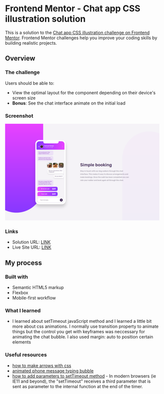 # Frontend Mentor - Chat app CSS illustration solution

This is a solution to the [Chat app CSS illustration challenge on Frontend Mentor](https://www.frontendmentor.io/challenges/chat-app-css-illustration-O5auMkFqY). Frontend Mentor challenges help you improve your coding skills by building realistic projects.

## Overview

### The challenge

Users should be able to:

-   View the optimal layout for the component depending on their device's screen size
-   **Bonus**: See the chat interface animate on the initial load

### Screenshot

![](./screenshot.png)

### Links

-   Solution URL: [LINK](https://github.com/ConradMcGrifter/app-illustration)
-   Live Site URL: [LINK](https://conradmcgrifter.github.io/app-illustration/)

## My process

### Built with

-   Semantic HTML5 markup
-   Flexbox
-   Mobile-first workflow

### What I learned

-   I learned about setTimeout javaScript method and I learned a little bit more about css animations. I normally use transition property to animate things but the control you get with keyframes was neccessary for animating the chat bubble. I also used margin: auto to position certain elements

### Useful resources

-   [how to make arrows with css](https://www.w3schools.com/howto/howto_css_arrows.asp)
-   [animated phone message typing bubble](https://codepen.io/s8770125/pen/yDmrb?editors=1100)
-   [how to add parameters to setTimeout method](https://stackoverflow.com/questions/1190642/how-can-i-pass-a-parameter-to-a-settimeout-callback) - In modern browsers (ie IE11 and beyond), the "setTimeout" receives a third parameter that is sent as parameter to the internal function at the end of the timer.
